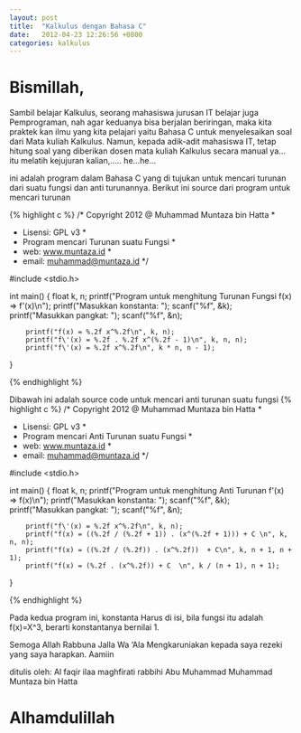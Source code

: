 ```yaml
---
layout: post
title:  "Kalkulus dengan Bahasa C"
date:   2012-04-23 12:26:56 +0800
categories: kalkulus
---
```


# Bismillah,

Sambil belajar Kalkulus, seorang mahasiswa jurusan IT belajar juga Pemprograman, nah agar keduanya bisa berjalan beriringan, maka kita praktek kan ilmu yang kita pelajari yaitu Bahasa C untuk menyelesaikan soal dari Mata kuliah Kalkulus. Namun, kepada adik-adit mahasiswa IT, tetap hitung soal yang diberikan dosen mata kuliah Kalkulus secara manual ya... itu melatih kejujuran kalian,..... he...he...

ini adalah program dalam Bahasa C yang di tujukan untuk mencari turunan dari suatu fungsi dan anti turunannya. Berikut ini source dari program untuk mencari turunan

{% highlight c %}
/* Copyright 2012 @ Muhammad Muntaza bin Hatta *
 * Lisensi: GPL v3                             *
 * Program mencari Turunan suatu Fungsi        *
 * web: www.muntaza.id                  *
 * email: muhammad@muntaza.id                 */


#include <stdio.h>

int main() {
        float k, n;
        printf("Program untuk menghitung Turunan Fungsi f(x) => f\'(x)\n");
        printf("Masukkan konstanta: ");
        scanf("%f", &k);
        printf("Masukkan pangkat: ");
        scanf("%f", &n);

        printf("f(x) = %.2f x^%.2f\n", k, n);
        printf("f\'(x) = %.2f . %.2f x^(%.2f - 1)\n", k, n, n);
        printf("f\'(x) = %.2f x^%.2f\n", k * n, n - 1);
}

{% endhighlight %}

Dibawah ini adalah source code untuk mencari anti turunan suatu fungsi
{% highlight c %}
/* Copyright 2012 @ Muhammad Muntaza bin Hatta *
 * Lisensi: GPL v3                             *
 * Program mencari Anti Turunan suatu Fungsi   *
 * web: www.muntaza.id                  *
 * email: muhammad@muntaza.id                 */


#include <stdio.h>

int main() {
        float k, n;
        printf("Program untuk menghitung Anti Turunan f\'(x) => f(x)\n");
        printf("Masukkan konstanta: ");
        scanf("%f", &k);
        printf("Masukkan pangkat: ");
        scanf("%f", &n);

        printf("f\'(x) = %.2f x^%.2f\n", k, n);
        printf("f(x) = ((%.2f / (%.2f + 1)) . (x^(%.2f + 1))) + C \n", k, n, n);
        printf("f(x) = ((%.2f / (%.2f)) . (x^%.2f))  + C\n", k, n + 1, n + 1);
        printf("f(x) = (%.2f . (x^%.2f)) + C  \n", k / (n + 1), n + 1);
}

{% endhighlight %}

Pada kedua program ini, konstanta Harus di isi, bila fungsi itu adalah f(x)=X^3, berarti konstantanya bernilai 1.

Semoga Allah Rabbuna Jalla Wa ‘Ala Mengkaruniakan kepada saya rezeki yang saya harapkan. Aamiin

ditulis oleh: Al faqir ilaa maghfirati rabbihi Abu Muhammad Muhammad Muntaza bin Hatta

# Alhamdulillah
